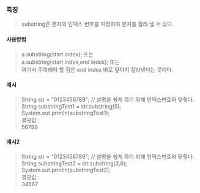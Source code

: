### 특징
> substring은 문자의 인덱스 번호를 지정하여 문자를 잘라 낼 수 있다.

#### 사용방법
> a.substring(start index); 또는  
> a.substring(start index,end index); 또는  
> 여기서 주의해야 할 점은 end index 바로 앞까지 잘라낸다는 것이다.

#### 예시
> String str = "0123456789"; // 설명을 쉽게 하기 위해 인덱스번호와 맞췃다.  
> String substringTest1 = str.substring(5);  
> System.out.println(substringTest1);  
> 결괏값 :  
> 56789

#### 예시2
> String str = "0123456789"; // 설명을 쉽게 하기 위해 인덱스번호와 맞췃다.  
> String substringTest2 = str.substring(3,8);  
> System.out.println(substringTest2);  
> 결괏값 :  
> 34567

